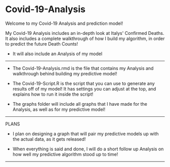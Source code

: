 # Covid-19-Analysis

Welcome to my Covid-19 Analysis and prediction model!

My Covid-19 Analysis includes an in-depth look at Italys' Confirmed Deaths. It also includes a complete walkthrough of how I build my algorithm, in order to predict the future Death Counts! 
* It will also include an Analysis of my model
*******

* The Covid-19-Analysis.rmd is the file that contains my Analysis and walkthrough behind building my predictive model!

* The Covid-19-Script.R is the script that you can use to generate any results off of my model! It has settings you can adjust at the top, and explains how to run it inside the script!

* The graphs folder will include all graphs that I have made for the Analysis, as well as for my predictive model!     

******* 
PLANS

* I plan on designing a graph that will pair my predictive models up with the actual data, as it gets released!

* When everything is said and done, I will do a short follow up Analysis on how well my predictive algorithm stood up to time!
*******
